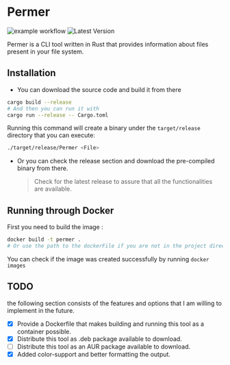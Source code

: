 # Permer 


![example workflow](https://github.com/ByteSudoer/Permer/actions/workflows/rust.yml/badge.svg)
![Latest Version](https://img.shields.io/crates/v/permer.svg)

Permer is a CLI tool written in Rust that provides information about files present in your file system.

## Installation

- You can download the source code and build it from there

```bash
cargo build --release
# And then you can run it with
cargo run --release -- Cargo.toml
```

Running this command will create a binary under the `target/release` directory that you can execute:

```bash
./target/release/Permer <File>
```

- Or you can check the release section and download the pre-compiled binary from there.
  > Check for the latest release to assure that all the functionalities are available.

## Running through Docker

First you need to build the image :

```bash
docker build -t permer .
# Or use the path to the dockerFile if you are not in the project directory.
```

You can check if the image was created successfully by running `docker images`

## TODO

the following section consists of the features and options that I am willing to implement in the future.

- [x] Provide a Dockerfile that makes building and running this tool as a container possible.
- [x] Distribute this tool as .deb package available to download.
- [ ] Distribute this tool as an AUR package available to download.
- [x] Added color-support and better formatting the output.
